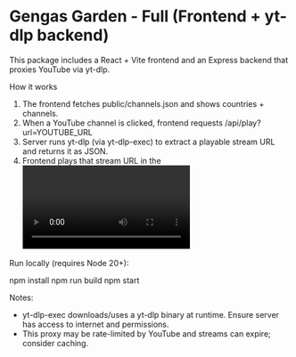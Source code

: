 # Gengas Garden - Full (Frontend + yt-dlp backend)

This package includes a React + Vite frontend and an Express backend that proxies YouTube via yt-dlp.

How it works
1. The frontend fetches public/channels.json and shows countries + channels.
2. When a YouTube channel is clicked, frontend requests /api/play?url=YOUTUBE_URL
3. Server runs yt-dlp (via yt-dlp-exec) to extract a playable stream URL and returns it as JSON.
4. Frontend plays that stream URL in the <video> player.

Run locally (requires Node 20+):

npm install
npm run build
npm start

Notes:
- yt-dlp-exec downloads/uses a yt-dlp binary at runtime. Ensure server has access to internet and permissions.
- This proxy may be rate-limited by YouTube and streams can expire; consider caching.
